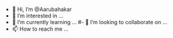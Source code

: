 - 👋 Hi, I’m @Aarubahakar
- 👀 I’m interested in ...
- 🌱 I’m currently learning ...
#- 💞️ I’m looking to collaborate on ...
- 📫 How to reach me ...

<!---
Aarubahakar/Aarubahakar is a ✨ special ✨ repository because its `README.md` (this file) appears on your GitHub profile.
You can click the Preview link to take a look at your change
